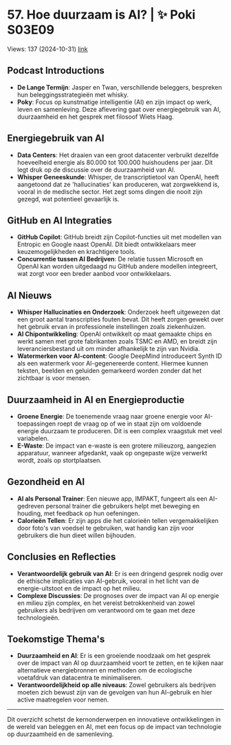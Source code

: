 # 57. Hoe duurzaam is AI? | ✨ Poki S03E09
Views: 137 (2024-10-31) [link](https://www.youtube.com/watch?v=zGjNGRn686o)


 ## Podcast Introductions
- **De Lange Termijn**: Jasper en Twan, verschillende beleggers, bespreken hun beleggingsstrategieën met whisky.
- **Poky**: Focus op kunstmatige intelligentie (AI) en zijn impact op werk, leven en samenleving. Deze aflevering gaat over energiegebruik van AI, duurzaamheid en het gesprek met filosoof Wiets Haag.

## Energiegebruik van AI
- **Data Centers**: Het draaien van een groot datacenter verbruikt dezelfde hoeveelheid energie als 80.000 tot 100.000 huishoudens per jaar. Dit legt druk op de discussie over de duurzaamheid van AI.
- **Whisper Geneeskunde**: Whisper, de transcriptietool van OpenAI, heeft aangetoond dat ze 'hallucinaties' kan produceren, wat zorgwekkend is, vooral in de medische sector. Het zegt soms dingen die nooit zijn gezegd, wat potentieel gevaarlijk is.

## GitHub en AI Integraties
- **GitHub Copilot**: GitHub breidt zijn Copilot-functies uit met modellen van Entropic en Google naast OpenAI. Dit biedt ontwikkelaars meer keuzemogelijkheden en krachtigere tools.
- **Concurrentie tussen AI Bedrijven**: De relatie tussen Microsoft en OpenAI kan worden uitgedaagd nu GitHub andere modellen integreert, wat zorgt voor een breder aanbod voor ontwikkelaars.

## AI Nieuws
- **Whisper Hallucinaties en Onderzoek**: Onderzoek heeft uitgewezen dat een groot aantal transcripties fouten bevat. Dit heeft zorgen gewekt over het gebruik ervan in professionele instellingen zoals ziekenhuizen.
- **AI Chipontwikkeling**: OpenAI ontwikkelt op maat gemaakte chips en werkt samen met grote fabrikanten zoals TSMC en AMD, en breidt zijn leveranciersbestand uit om minder afhankelijk te zijn van Nvidia.
- **Watermerken voor AI-content**: Google DeepMind introduceert Synth ID als een watermerk voor AI-gegenereerde content. Hiermee kunnen teksten, beelden en geluiden gemarkeerd worden zonder dat het zichtbaar is voor mensen.

## Duurzaamheid in AI en Energieproductie
- **Groene Energie**: De toenemende vraag naar groene energie voor AI-toepassingen roept de vraag op of we in staat zijn om voldoende energie duurzaam te produceren. Dit is een complex vraagstuk met veel variabelen.
- **E-Waste**: De impact van e-waste is een grotere milieuzorg, aangezien apparatuur, wanneer afgedankt, vaak op ongepaste wijze verwerkt wordt, zoals op stortplaatsen.

## Gezondheid en AI
- **AI als Personal Trainer**: Een nieuwe app, IMPAKT, fungeert als een AI-gedreven personal trainer die gebruikers helpt met beweging en houding, met feedback op hun oefeningen.
- **Calorieën Tellen**: Er zijn apps die het calorieën tellen vergemakkelijken door foto's van voedsel te gebruiken, wat handig kan zijn voor gebruikers die hun dieet willen bijhouden.

## Conclusies en Reflecties
- **Verantwoordelijk gebruik van AI**: Er is een dringend gesprek nodig over de ethische implicaties van AI-gebruik, vooral in het licht van de energie-uitstoot en de impact op het milieu.
- **Complexe Discussies**: De prognoses over de impact van AI op energie en milieu zijn complex, en het vereist betrokkenheid van zowel gebruikers als bedrijven om verantwoord om te gaan met deze technologieën.

## Toekomstige Thema's
- **Duurzaamheid en AI**: Er is een groeiende noodzaak om het gesprek over de impact van AI op duurzaamheid voort te zetten, en te kijken naar alternatieve energiebronnen en methoden om de ecologische voetafdruk van datacentra te minimaliseren.
- **Verantwoordelijkheid op alle niveaus**: Zowel gebruikers als bedrijven moeten zich bewust zijn van de gevolgen van hun AI-gebruik en hier active maatregelen voor nemen. 

---

Dit overzicht schetst de kernonderwerpen en innovatieve ontwikkelingen in de wereld van beleggen en AI, met een focus op de impact van technologie op duurzaamheid en de samenleving.